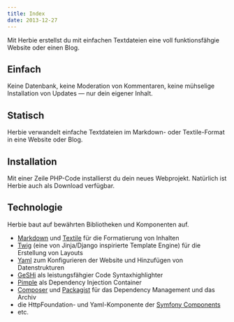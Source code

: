 ```yaml
---
title: Index
date: 2013-12-27
---
```


Mit Herbie erstellst du mit einfachen Textdateien eine voll funktionsfähgie Website oder einen Blog.

## Einfach
Keine Datenbank, keine Moderation von Kommentaren, keine mühselige Installation von Updates — nur dein eigener Inhalt.

## Statisch
Herbie verwandelt einfache Textdateien im Markdown- oder Textile-Format in eine Website oder Blog.

## Installation
Mit einer Zeile PHP-Code installierst du dein neues Webprojekt. Natürlich ist Herbie auch als Download verfügbar.

## Technologie

Herbie baut auf bewährten Bibliotheken und Komponenten auf.

- [Markdown](http://daringfireball.net/projects/markdown) und [Textile](http://txstyle.org/article/36/php-textile) für die Formatierung von Inhalten
- [Twig](http://twig.sensiolabs.org) (eine von Jinja/Django inspirierte Template Engine) für die Erstellung von Layouts
- [Yaml](http://www.yaml.org) zum Konfigurieren der Website und Hinzufügen von Datenstrukturen
- [GeSHi](http://qbnz.com/highlighter) als leistungsfähgier Code Syntaxhighlighter
- [Pimple](http://pimple.sensiolabs.org) als Dependency Injection Container
- [Composer](http://getcomposer.org) und [Packagist](https://packagist.org) für das Dependency Management und das Archiv
- die HttpFoundation- und Yaml-Komponente der [Symfony Components](http://symfony.com/doc/current/components/)
- etc.
